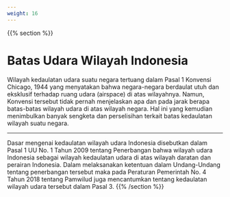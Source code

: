 ```yaml
---
weight: 16
---
```


{{% section %}}
# Batas Udara Wilayah Indonesia

Wilayah kedaulatan udara suatu negara tertuang dalam Pasal 1 Konvensi Chicago, 1944 yang menyatakan bahwa negara-negara berdaulat utuh dan eksklusif terhadap ruang udara (airspace) di atas wilayahnya. Namun, Konvensi tersebut tidak pernah menjelaskan apa dan pada jarak berapa batas-batas wilayah udara di atas wilayah negara. Hal ini yang kemudian menimbulkan banyak sengketa dan perselisihan terkait batas kedaulatan wilayah suatu negara.

---

Dasar mengenai kedaulatan wilayah udara Indonesia disebutkan dalam Pasal 1 UU No. 1 Tahun 2009 tentang Penerbangan bahwa wilayah udara Indonesia sebagai wilayah
kedaulatan udara di atas wilayah daratan dan perairan Indonesia. Dalam melaksanakan ketentuan dalam Undang-Undang tentang penerbangan tersebut maka pada Peraturan Pemerintah No. 4 Tahun 2018 tentang Pamwilud juga mencantumkan tentang kedaulatan wilayah udara tersebut dalam Pasal 3.
{{% /section %}}